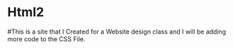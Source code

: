 # Html2
#This is a site that I Created for a Website design class and I will be adding more code to the CSS File.
